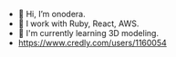 - 👋 Hi, I’m onodera.
- 👀 I work with Ruby, React, AWS.
- 🌱 I'm currently learning 3D modeling.
- https://www.credly.com/users/1160054

<div data-iframe-width="150" data-iframe-height="270" data-share-badge-id="bd6e6ba7-6396-4e47-9237-bc31071e3c8d" data-share-badge-host="https://www.credly.com"></div><script type="text/javascript" async src="//cdn.credly.com/assets/utilities/embed.js"></script>
